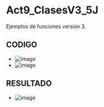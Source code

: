 # Act9_ClasesV3_5J
Ejemplos de funciones versión 3.

## CODIGO
- ![image](https://github.com/user-attachments/assets/6fc181fd-1a6c-4aa3-aef8-b0947e3b4eed)
- ![image](https://github.com/user-attachments/assets/d442c452-4c69-4221-b7e8-d30b10e301fb)

## RESULTADO 
- ![image](https://github.com/user-attachments/assets/55756630-eac5-46f7-9563-60a98419afbf)




